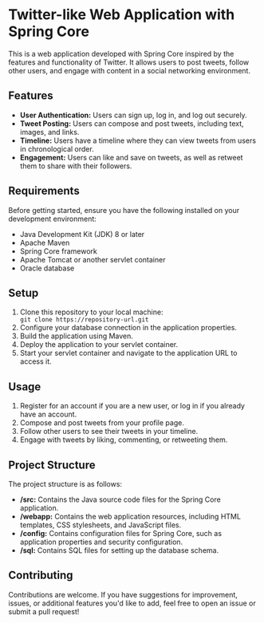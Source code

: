 <h1>Twitter-like Web Application with Spring Core</h1> <p>This is a web application developed with Spring Core inspired by the features and functionality of Twitter. It allows users to post tweets, follow other users, and engage with content in a social networking environment.</p> <h2>Features</h2> <ul> <li><strong>User Authentication:</strong> Users can sign up, log in, and log out securely.</li> <li><strong>Tweet Posting:</strong> Users can compose and post tweets, including text, images, and links.</li> <li><strong>Timeline:</strong> Users have a timeline where they can view tweets from users in chronological order.</li> <li><strong>Engagement:</strong> Users can like and save on tweets, as well as retweet them to share with their followers.</li> </ul> <h2>Requirements</h2> <p>Before getting started, ensure you have the following installed on your development environment:</p> <ul> <li>Java Development Kit (JDK) 8 or later</li> <li>Apache Maven</li> <li>Spring Core framework</li> <li>Apache Tomcat or another servlet container</li> <li>Oracle database</li> </ul> <h2>Setup</h2> <ol> <li>Clone this repository to your local machine:</li> <code>git clone https://repository-url.git</code> <li>Configure your database connection in the application properties.</li> <li>Build the application using Maven.</li> <li>Deploy the application to your servlet container.</li> <li>Start your servlet container and navigate to the application URL to access it.</li> </ol> <h2>Usage</h2> <ol> <li>Register for an account if you are a new user, or log in if you already have an account.</li> <li>Compose and post tweets from your profile page.</li> <li>Follow other users to see their tweets in your timeline.</li> <li>Engage with tweets by liking, commenting, or retweeting them.</li> </ol> <h2>Project Structure</h2> <p>The project structure is as follows:</p> <ul> <li><strong>/src:</strong> Contains the Java source code files for the Spring Core application.</li> <li><strong>/webapp:</strong> Contains the web application resources, including HTML templates, CSS stylesheets, and JavaScript files.</li> <li><strong>/config:</strong> Contains configuration files for Spring Core, such as application properties and security configuration.</li> <li><strong>/sql:</strong> Contains SQL files for setting up the database schema.</li> </ul> <h2>Contributing</h2> <p>Contributions are welcome. If you have suggestions for improvement, issues, or additional features you'd like to add, feel free to open an issue or submit a pull request!</p>
